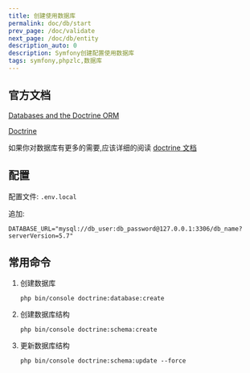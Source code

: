 ```yaml
---
title: 创建使用数据库
permalink: doc/db/start
prev_page: /doc/validate
next_page: /doc/db/entity
description_auto: 0
description: Symfony创建配置使用数据库
tags: symfony,phpzlc,数据库
---
```


## 官方文档

[Databases and the Doctrine ORM](https://symfony.com/doc/4.4/doctrine.html)

[Doctrine](https://www.doctrine-project.org/)

如果你对数据库有更多的需要,应该详细的阅读 [doctrine 文档](https://www.doctrine-project.org/projects/doctrine-orm/en/2.7/index.html)

## 配置

配置文件: `.env.local`

追加:

```shell
DATABASE_URL="mysql://db_user:db_password@127.0.0.1:3306/db_name?serverVersion=5.7"
```

## 常用命令

1. 创建数据库

    ```shell
    php bin/console doctrine:database:create
    ```
   
2. 创建数据库结构

   ```shell
   php bin/console doctrine:schema:create
   ```
   
3. 更新数据库结构

   ```shell
   php bin/console doctrine:schema:update --force
   ```